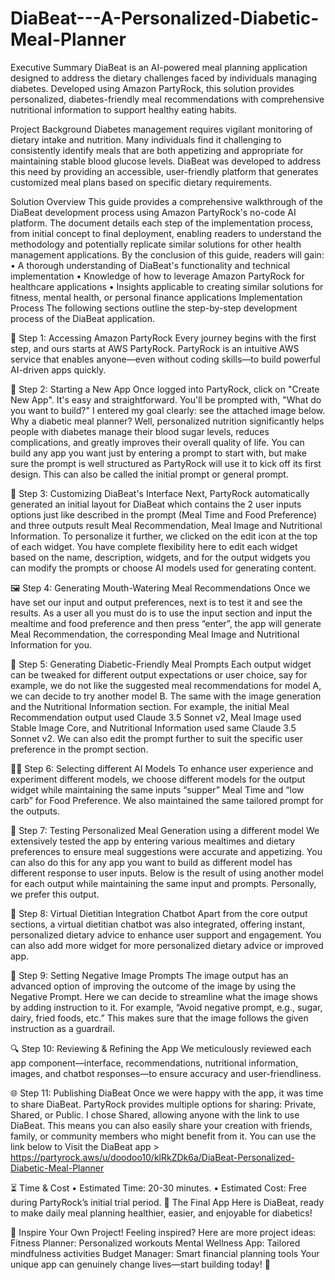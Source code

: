 # DiaBeat---A-Personalized-Diabetic-Meal-Planner

Executive Summary
DiaBeat is an AI-powered meal planning application designed to address the dietary challenges faced by individuals managing diabetes. Developed using Amazon PartyRock, this solution provides personalized, diabetes-friendly meal recommendations with comprehensive nutritional information to support healthy eating habits.

Project Background
Diabetes management requires vigilant monitoring of dietary intake and nutrition. Many individuals find it challenging to consistently identify meals that are both appetizing and appropriate for maintaining stable blood glucose levels. DiaBeat was developed to address this need by providing an accessible, user-friendly platform that generates customized meal plans based on specific dietary requirements.

Solution Overview
This guide provides a comprehensive walkthrough of the DiaBeat development process using Amazon PartyRock's no-code AI platform. The document details each step of the implementation process, from initial concept to final deployment, enabling readers to understand the methodology and potentially replicate similar solutions for other health management applications.
By the conclusion of this guide, readers will gain:
•	A thorough understanding of DiaBeat's functionality and technical implementation
•	Knowledge of how to leverage Amazon PartyRock for healthcare applications
•	Insights applicable to creating similar solutions for fitness, mental health, or personal finance applications
Implementation Process
The following sections outline the step-by-step development process of the DiaBeat application.



🚀 Step 1: Accessing Amazon PartyRock
Every journey begins with the first step, and ours starts at AWS PartyRock. PartyRock is an intuitive AWS service that enables anyone—even without coding skills—to build powerful AI-driven apps quickly.

 

📌 Step 2: Starting a New App
Once logged into PartyRock, click on "Create New App". It's easy and straightforward. You'll be prompted with, "What do you want to build?" I entered my goal clearly: see the attached image below.
Why a diabetic meal planner? Well, personalized nutrition significantly helps people with diabetes manage their blood sugar levels, reduces complications, and greatly improves their overall quality of life. You can build any app you want just by entering a prompt to start with, but make sure the prompt is well structured as PartyRock will use it to kick off its first design. This can also be called the initial prompt or general prompt. 

 
🎨 Step 3: Customizing DiaBeat's Interface
Next, PartyRock automatically generated an initial layout for DiaBeat which contains the 2 user inputs options just like described in the prompt (Meal Time and Food Preference) and three outputs result Meal Recommendation, Meal Image and Nutritional Information. To personalize it further, we clicked on the edit icon at the top of each widget. You have complete flexibility here to edit each widget based on the name, description, widgets, and for the output widgets you can modify the prompts or choose AI models used for generating content.
 

    
 
🖼️ Step 4: Generating Mouth-Watering Meal Recommendations
Once we have set our input and output preferences, next is to test it and see the results. As a user all you must do is to use the input section and input the mealtime and food preference and then press “enter”, the app will generate Meal Recommendation, the corresponding Meal Image and Nutritional Information for you.
 
 
🍱 Step 5: Generating Diabetic-Friendly Meal Prompts
Each output widget can be tweaked for different output expectations or user choice, say for example, we do not like the suggested meal recommendations for model A, we can decide to try another model B. The same with the image generation and the Nutritional Information section. 
For example, the initial Meal Recommendation output used Claude 3.5 Sonnet v2, Meal Image used Stable Image Core, and Nutritional Information used same Claude 3.5 Sonnet v2. We can also edit the prompt further to suit the specific user preference in the prompt section. 

      
      

🧑‍🍳 Step 6: Selecting different AI Models
To enhance user experience and experiment different models, we choose different models for the output widget while maintaining the same inputs “supper” Meal Time and “low carb” for Food Preference. We also maintained the same tailored prompt for the outputs.
      
      

🥘 Step 7: Testing Personalized Meal Generation using a different model
We extensively tested the app by entering various mealtimes and dietary preferences to ensure meal suggestions were accurate and appetizing. You can also do this for any app you want to build as different model has different response to user inputs. Below is the result of using another model for each output while maintaining the same input and prompts. Personally, we prefer this output.

 

💬 Step 8: Virtual Dietitian Integration Chatbot
Apart from the core output sections, a virtual dietitian chatbot was also integrated, offering instant, personalized dietary advice to enhance user support and engagement. You can also add more widget for more personalized dietary advice or improved app.
 

🚫 Step 9: Setting Negative Image Prompts
The image output has an advanced option of improving the outcome of the image by using the Negative Prompt. Here we can decide to streamline what the image shows by adding instruction to it. For example, “Avoid negative prompt, e.g., sugar, dairy, fried foods, etc.”
This makes sure that the image follows the given instruction as a guardrail.
   

🔍 Step 10: Reviewing & Refining the App
We meticulously reviewed each app component—interface, recommendations, nutritional information, images, and chatbot responses—to ensure accuracy and user-friendliness.

🌐 Step 11: Publishing DiaBeat
Once we were happy with the app, it was time to share DiaBeat. PartyRock provides multiple options for sharing: Private, Shared, or Public. I chose Shared, allowing anyone with the link to use DiaBeat. This means you can also easily share your creation with friends, family, or community members who might benefit from it. You can use the link below to Visit the DiaBeat app > https://partyrock.aws/u/doodoo10/klRkZDk6a/DiaBeat-Personalized-Diabetic-Meal-Planner
    

⏳ Time & Cost
•	Estimated Time: 20-30 minutes.
•	Estimated Cost: Free during PartyRock’s initial trial period.
🎉 The Final App
Here is DiaBeat, ready to make daily meal planning healthier, easier, and enjoyable for diabetics!
 
 

🌟 Inspire Your Own Project!
Feeling inspired? Here are more project ideas:
Fitness Planner: Personalized workouts
Mental Wellness App: Tailored mindfulness activities
Budget Manager: Smart financial planning tools
Your unique app can genuinely change lives—start building today! 🚀
